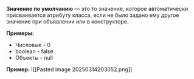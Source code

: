 
**Значение по умолчанию** — это то значение, которое автоматически присваивается атрибуту класса, если не было задано ему другое значение при объявлении или в конструкторе.

**Примеры:**
- Числовые - 0
- boolean - false
- Объекты - null

**Пример:**
![[Pasted image 20250314203052.png]]